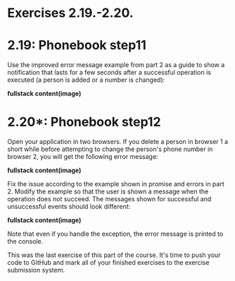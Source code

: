 # Exercises 2.19.-2.20.

# 2.19: Phonebook step11

Use the improved error message example from part 2 as a guide to show a notification that lasts for a few seconds after a successful operation is executed (a person is added or a number is changed):

**fullstack content(image)**

# 2.20*: Phonebook step12

Open your application in two browsers. If you delete a person in browser 1 a short while before attempting to change the person's phone number in browser 2, you will get the following error message:

**fullstack content(image)**

Fix the issue according to the example shown in promise and errors in part 2. Modify the example so that the user is shown a message when the operation does not succeed. The messages shown for successful and unsuccessful events should look different:

**fullstack content(image)**

Note that even if you handle the exception, the error message is printed to the console.

This was the last exercise of this part of the course. It's time to push your code to GitHub and mark all of your finished exercises to the exercise submission system.